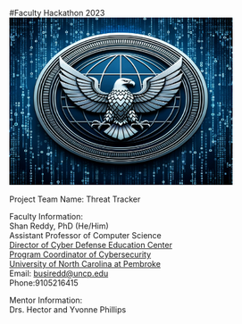 #Faculty Hackathon 2023
<img src="Hero.png" width="400" height="300" alt="Hero Logo">


Project Team Name: Threat Tracker

Faculty Information:<br>
Shan Reddy, PhD (He/Him)<br>
Assistant Professor of Computer Science<br>
[Director of Cyber Defense Education Center](https://www.uncp.edu/departments/mathematics-and-computer-science/uncp-cyber-defense-education-center)<br>
[Program Coordinator of Cybersecurity](https://www.uncp.edu/departments/mathematics-and-computer-science/computer-science/cybersecurity)<br>
[University of North Carolina at Pembroke](https://www.uncp.edu/)<br>
Email: busiredd@uncp.edu<br>
Phone:9105216415<br>

Mentor Information:<br>
Drs. Hector and Yvonne Phillips





